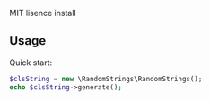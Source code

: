 MIT lisence
 install 

## Usage

Quick start:

 ```php
$clsString = new \RandomStrings\RandomStrings();
echo $clsString->generate();
```